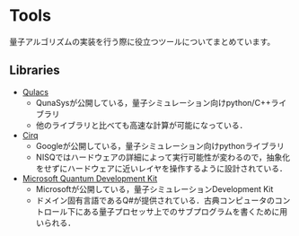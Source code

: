 # Tools

量子アルゴリズムの実装を行う際に役立つツールについてまとめています。  

## Libraries

* [Qulacs](https://github.com/qulacs/qulacs)
  * QunaSysが公開している，量子シミュレーション向けpython/C++ライブラリ
  * 他のライブラリと比べても高速な計算が可能になっている．
* [Cirq](https://github.com/quantumlib/Cirq)
  * Googleが公開している，量子シミュレーション向けpythonライブラリ
  * NISQではハードウェアの詳細によって実行可能性が変わるので，抽象化をせずにハードウェアに近いレイヤを操作するように設計されている．
* [Microsoft Quantum Development Kit](https://docs.microsoft.com/ja-jp/quantum/install-guide/index?view=qsharp-preview)
  * Microsoftが公開している，量子シミュレーションDevelopment Kit
  * ドメイン固有言語であるQ#が提供されている．古典コンピュータのコントロール下にある量子プロセッサ上でのサブプログラムを書くために用いられる．
  
